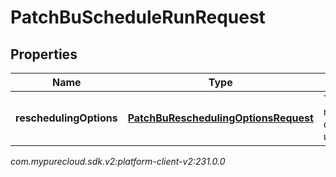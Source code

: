 # PatchBuScheduleRunRequest


## Properties

| Name | Type | Description | Notes |
| ------------ | ------------- | ------------- | ------------- |
| **reschedulingOptions** | [**PatchBuReschedulingOptionsRequest**](PatchBuReschedulingOptionsRequest) | The rescheduling options to update |  [optional] |




_com.mypurecloud.sdk.v2:platform-client-v2:231.0.0_
